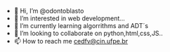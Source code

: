 - 👋 Hi, I’m @odontoblasto
- 👀 I’m interested in web development...
- 🌱 I’m currently learning  algorrithms and ADT´s
- 💞️ I’m looking to collaborate on python,html,css,JS..
- 📫 How to reach me cedfv@cin.ufpe.br

<!---
odontoblasto/odontoblasto is a ✨ special ✨ repository because its `README.md` (this file) appears on your GitHub profile.
You can click the Preview link to take a look at your changes.
--->

